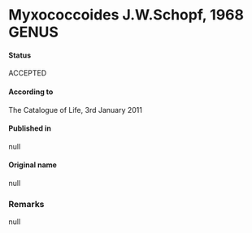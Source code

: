 Myxococcoides J.W.Schopf, 1968 GENUS
=======

#### Status
ACCEPTED

#### According to
The Catalogue of Life, 3rd January 2011

#### Published in
null

#### Original name
null

### Remarks
null